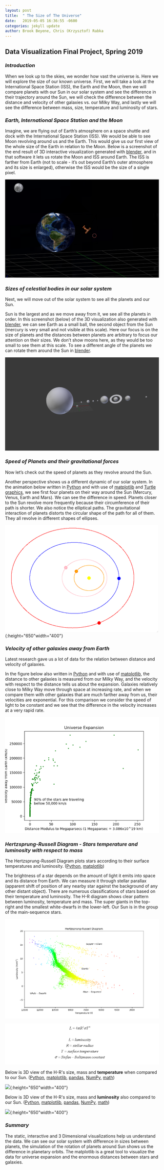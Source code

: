 ```yaml
---
layout: post
title:  " The Size of The Universe"
date:   2019-05-05 16:36:55 -0600
categories: jekyll update
author: Brook Beyene, Chris (Krzysztof) Rabka
---
```

## Data Visualization Final Project, Spring 2019


### *Introduction*

When we look up to the skies, we wonder how vast the universe is.
Here we will explore the size of our known universe. First, we will take a look at the International Space Station (ISS), the Earth and the Moon, then we will compare planets with our Sun in our solar system and see the difference in their trajectory around the Sun, we will check the difference between the distance and velocity of other galaxies vs. our Milky Way, and lastly we will see the difference between mass, size, temperature and luminosity of stars.

### *Earth, International Space Station and the Moon*
Imagine, we are flying out of Earth’s atmosphere on a space shuttle and dock with the International Space Station (ISS). We would be able to see Moon revolving around us and the Earth. This would give us our first view of the whole size of the Earth in relation to the Moon. Below is a screenshot of the end result of 3D interactive visualization generated with [blender](https://www.blender.org/), and in that software it lets us rotate the Moon and ISS around Earth. The ISS is farther from Earth (not to scale - it’s out beyond Earth’s outer atmosphere and its size is enlarged), otherwise the ISS would be the size of a single pixel.

![](https://github.com/krzysztofMSU/data-visualization-final-project/blob/gh-pages/_assets/_images/earth_moon_iss.png?raw=true)

### *Sizes of celestial bodies in our solar system*

Next, we will move out of the solar system to see all the planets and our Sun.

Sun is the largest and as we move away from it, we see all the planets in order. In this screenshot (below) of the 3D visualization also generated with [blender](https://www.blender.org/), we can see Earth as a small ball, the second object from the Sun (mercury is very small and not visible at this scale). Here our focus is on the size of planets and the distances between planets are arbitrary to focus our attention on their sizes. We don’t show moons here, as they would be too small to see them at this scale. To see a different angle of the planets we can rotate them around the Sun in [blender](https://www.blender.org/).

![](https://github.com/krzysztofMSU/data-visualization-final-project/blob/gh-pages/_assets/_images/size_solar_system_new.png?raw=true)

### *Speed of Planets and their gravitational forces*

Now let’s check out the speed of planets as they revolve around the Sun.

Another perspective shows us a different dynamic of our solar system. In the animation below written in [Python](https://www.python.org/) and with use of [matplotlib](https://matplotlib.org/) and [Turtle graphics](https://docs.python.org/3.3/library/turtle.html?highlight=turtle#module-turtle), we see first four planets on their way around the Sun (Mercury, Venus, Earth and Mars). We can see the difference in speed. Planets closer to the Sun revolve more frequently because their circumference of their path is shorter. We also notice the elliptical paths. The gravitational interaction of planets distorts the circular shape of the path for all of them. They all revolve in different shapes of ellipses.

![](https://github.com/krzysztofMSU/data-visualization-final-project/blob/gh-pages/_includes/_gif/palents_eliptical.gif?raw=true){:height="650"width="400"}

### *Velocity of other galaxies away from Earth*

Latest research gave us a lot of data for the relation between distance and velocity of galaxies.

In the figure below also written in [Python](https://www.python.org/) and with use of [matplotlib](https://matplotlib.org/), the distance to other galaxies is measured from our Milky Way, and the velocity with respect to the distance tells us about the expansion. Galaxies relatively close to Milky Way move through space at increasing  rate, and when we compare them with other galaxies that are much farther away from us, their velocities are exponential. For this comparison we consider the speed of light to be constant and we see that the difference in the velocity increases at a very rapid rate.

![](https://github.com/krzysztofMSU/data-visualization-final-project/blob/gh-pages/_assets/_images/UniverseExpansionBy_Brook_and_Chris.png?raw=true)

### *Hertzsprung-Russell Diagram - Stars temperature and luminosity with respect to mass*

The Hertzsprung-Russell Diagram plots stars according to their surface temperatures and luminosity.
([Python](https://www.python.org/), [matplotlib](https://matplotlib.org/))

The brightness of a star depends on the amount of light it emits into space and its distance from Earth. We can measure it through stellar parallax (apparent shift of position of any nearby star against the background of any other distant object). There are numerous classifications of stars based on their temperature and luminosity. The H-R diagram shows clear pattern between luminosity, temperature and mass. The super giants in the top-right and the smallest white-dwarfs in the lower-left. Our Sun is in the group of the main-sequence stars.

![](https://github.com/krzysztofMSU/data-visualization-final-project/blob/gh-pages/_assets/_images/H_R_Diagram.png?raw=true)

![](https://github.com/krzysztofMSU/data-visualization-final-project/blob/gh-pages/_assets/_images/equation_2.png?raw=true)

Below is 3D view of the H-R's size, mass and **temperature** when compared to our Sun. ([Python](https://www.python.org/), [matplotlib](https://matplotlib.org/), [pandas](https://pandas.pydata.org/), [NumPy](https://www.numpy.org/), [math](https://docs.python.org/2/library/math.html))

![](https://github.com/krzysztofMSU/data-visualization-final-project/blob/gh-pages/_includes/_gif/size_mass_temperature_by_Brook_and_Chris.gif?raw=true){:height="650"width="400"}

Below is 3D view of the H-R's size, mass and **luminosity** also compared to our Sun. ([Python](https://www.python.org/), [matplotlib](https://matplotlib.org/), [pandas](https://pandas.pydata.org/), [NumPy](https://www.numpy.org/), [math](https://docs.python.org/2/library/math.html))

![](https://github.com/krzysztofMSU/data-visualization-final-project/blob/gh-pages/_includes/_gif/size_mass_lumionsity_by_Brook_and_Chris.gif?raw=true){:height="650"width="400"}

### *Summary*

The static, interactive and 3 Dimensional visualizations help us understand the data. We can see our solar system with difference in sizes between planets, the simulation of the rotation of planets around Sun shows us the difference in planetary orbits. The matplotlib is a great tool to visualize the data for universe expansion and the enormous distances between stars and galaxies.

<!--
> #### link
> ### <https://krzysztofmsu.github.io/data-visualization-final-project/>
-->
